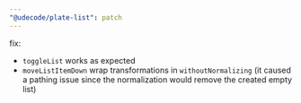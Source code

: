 ```yaml
---
"@udecode/plate-list": patch
---
```


fix: 
- `toggleList` works as expected
- `moveListItemDown` wrap transformations in `withoutNormalizing` (it caused a pathing issue since the normalization would remove the created empty list)

